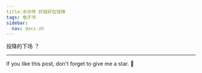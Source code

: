 ```yaml
---
title:水浒传 好就好在投降
tags: 电子书
sidebar:
  nav: docs-zh
---
```


投降的下场
？


<!--more-->

---

If you like this post, don't forget to give me a star. :star2:
